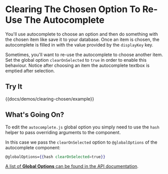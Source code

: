 # Clearing The Chosen Option To Re-Use The Autocomplete

You'll use autocomplete to choose an option and then do something with the chosen item
like save it to your database. Once an item is chosen, the autocomplete is filled in with
the value provided by the `displayKey` key.

Sometimes, you'll want to re-use the autocomplete to choose another item. Set the global option
`clearOnSelected` to `true` in order to enable this behaviour. Notice after choosing an item the
autocomplete textbox is emptied after selection.

## Try It

{{docs/demos/clearing-chosen/example}}

## What's Going On?

To edit the `autocomplete.js` global option you simply need to use the `hash` helper to pass overriding
arguments to the component.

In this case we pass the `clearOnSelected` option to `@globalOptions` of the autocomplete component:

```handlebars
@globalOptions={{hash clearOnSelected=true}}
```

[A list of **Global Options** can be found in the API documentation](/docs/api/components/autocomplete#globalOptions).
